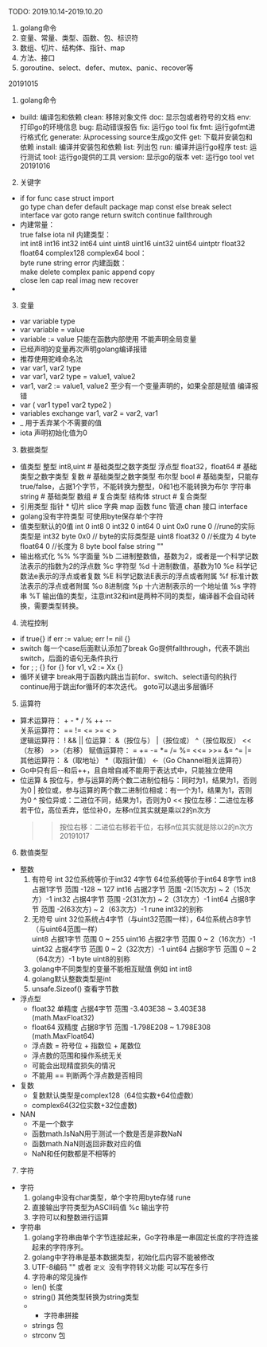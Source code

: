 TODO: 2019.10.14-2019.10.20
1. golang命令
2. 变量、常量、类型、函数、包、标识符
3. 数组、切片、结构体、指针、map
4. 方法、接口
5. goroutine、select、defer、mutex、panic、recover等

20191015
1. golang命令
  -
    build: 编译包和依赖
    clean: 移除对象文件
    doc: 显示包或者符号的文档
    env: 打印go的环境信息
    bug: 启动错误报告
    fix: 运行go tool fix
    fmt: 运行gofmt进行格式化
    generate: 从processing source生成go文件
    get: 下载并安装包和依赖
    install: 编译并安装包和依赖
    list: 列出包
    run: 编译并运行go程序
    test: 运行测试
    tool: 运行go提供的工具
    version: 显示go的版本
    vet: 运行go tool vet
20191016
2. 关键字
  - 
    if      for     func    case        struct      import               
    go      type    chan    defer       default     package
    map     const   else    break       select      interface
    var     goto    range   return      switch      continue     fallthrough  
  - 
    内建常量：  
            true        false       iota        nil
    内建类型：  
            int         int8        int16       int32       int64
            uint        uint8       uint16      uint32      uint64      uintptr
            float32     float64 
            complex128  complex64
    bool：      
            byte        rune        string 	    error
    内建函数：   
            make        delete      complex     panic       append      copy    
            close       len         cap	        real        imag        new   	recover
  -
3. 变量
  - var variable type
  - var variable = value
  - variable := value 只能在函数内部使用 不能声明全局变量 
  - 已经声明的变量再次声明golang编译报错
  - 推荐使用驼峰命名法
  - var var1, var2 type
  - var var1, var2 type = value1, value2
  - var1, var2 := value1, value2  至少有一个变量声明的，如果全部是赋值 编译报错
  - var (
            var1 type1
            var2 type2
    )
  - variables exchange
    var1, var2 = var2, var1
  - _ 用于丢弃某个不需要的值
  - iota 声明初始化值为0
3. 数据类型
  - 值类型
    整型    int8,uint               # 基础类型之数字类型
    浮点型  float32，float64         # 基础类型之数字类型
    复数                            # 基础类型之数字类型
    布尔型  bool                    # 基础类型，只能存true/false，占据1个字节，不能转换为整型，0和1也不能转换为布尔
    字符串  string                  # 基础类型
    数组                            # 复合类型 
    结构体  struct                  # 复合类型
  - 引用类型
    指针    *
    切片    slice
    字典    map
    函数    func
    管道    chan
    接口    interface
  - golang没有字符类型 可使用byte保存单个字符
  - 值类型默认的0值
    int     0
    int8    0
    int32   0
    int64   0
    uint    0x0
    rune    0           //rune的实际类型是 int32
    byte    0x0         // byte的实际类型是 uint8
    float32 0           //长度为 4 byte
    float64 0           //长度为 8 byte
    bool    false
    string  ""
  - 输出格式化
     %%	%字面量
     %b	二进制整数值，基数为2，或者是一个科学记数法表示的指数为2的浮点数
     %c	字符型
     %d	十进制数值，基数为10
     %e	科学记数法e表示的浮点或者复数
     %E	科学记数法E表示的浮点或者附属
     %f	标准计数法表示的浮点或者附属
     %o	8进制度
     %p	十六进制表示的一个地址值
     %s	字符串
     %T	输出值的类型，注意int32和int是两种不同的类型，编译器不会自动转换，需要类型转换。 
4. 流程控制
  - if true{}  if err := value; err != nil {}
  - switch 每一个case后面默认添加了break Go提供fallthrough，代表不跳出switch，后面的语句无条件执行
  - for ; ; {}   for {} for v1, v2 := Xx {}
  - 循环关键字
    break用于函数内跳出当前for、switch、select语句的执行
    continue用于跳出for循环的本次迭代。
    goto可以退出多层循环
5. 运算符
  - 
    算术运算符：	+	-	*	/	%	++	--	
    关系运算符：	==	!=	<=	>=	<	>	
    逻辑运算符：	!	&&	||
    位运算：		&（按位与）	|（按位或）	^（按位取反）	<<（左移）	>>（右移）
    赋值运算符：	=	+=	-=	*=	/=	%=	<<=	>>=	&=	^=	|=
    其他运算符：	&（取地址）	*（取指针值） <-（Go Channel相关运算符）
  - Go中只有后--和后++，且自增自减不能用于表达式中，只能独立使用
  - 位运算
    &     按位与，参与运算的两个数二进制位相与：同时为1，结果为1，否则为0
    |     按位或，参与运算的两个数二进制位相或：有一个为1，结果为1，否则为0
    ^     按位异或：二进位不同，结果为1，否则为0
    <<    按位左移：二进位左移若干位，高位丢弃，低位补0，左移n位其实就是乘以2的n次方
    >>    按位右移：二进位右移若干位，右移n位其实就是除以2的n次方
20191017
6. 数值类型
  - 整数
    1. 有符号
      int     32位系统等价于int32 4字节    64位系统等价于int64 8字节 
      int8    占据1字节   范围 -128 ~ 127
      int16   占据2字节   范围 -2(15次方) ~ 2（15次方）-1
      int32   占据4字节   范围 -2(31次方) ~ 2（31次方）-1
      int64   占据8字节   范围 -2(63次方) ~ 2（63次方）-1
      rune	int32的别称
    2. 无符号
      uint	32位系统占4字节（与uint32范围一样），64位系统占8字节（与uint64范围一样）     
      uint8   占据1字节   范围 0 ~ 255
      uint16  占据2字节   范围 0 ~ 2（16次方）-1
      uint32  占据4字节   范围 0 ~ 2（32次方）-1
      uint64  占据8字节   范围 0 ~ 2（64次方）-1
      byte	uint8的别称
    3. golang中不同类型的变量不能相互赋值  例如 int  int8
    4. golang默认整数类型是int
    5. unsafe.Sizeof() 查看字节数
  - 浮点型
    - float32 单精度  占据4字节   范围 -3.403E38 ~ 3.403E38    (math.MaxFloat32)
    - float64 双精度  占据8字节   范围 -1.798E208 ~ 1.798E308  (math.MaxFloat64)
    - 浮点数 = 符号位 + 指数位 + 尾数位
    - 浮点数的范围和操作系统无关
    - 可能会出现精度损失的情况
    - 不能用 == 判断两个浮点数是否相同
  - 复数
    - 复数默认类型是complex128（64位实数+64位虚数）
    - complex64(32位实数+32位虚数)
  - NAN
    - 不是一个数字
    - 函数math.IsNaN用于测试一个数是否是非数NaN
    - 函数math.NaN则返回非数对应的值
    - NaN和任何数都是不相等的
7. 字符
  - 字符
    1. golang中没有char类型，单个字符用byte存储 rune
    2. 直接输出字符类型为ASCII码值 %c 输出字符
    3. 字符可以和整数进行运算
  - 字符串
    1. golang字符串由单个字节连接起来，Go字符串是一串固定长度的字符连接起来的字符序列。
    2. golang中字符串是基本数据类型，初始化后内容不能被修改
    3. UTF-8编码 "" 或者 ``定义 ``没有字符转义功能 可以写在多行
    4. 字符串的常见操作
      - len() 长度
      - string() 其他类型转换为string类型
      - + 字符串拼接
      - strings 包
      - strconv 包
      
